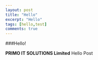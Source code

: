 ```yaml
---
layout: post
title: "Hello"
excerpt: "Hello"
tags: [hello,test]
comments: true
---
```


###Hello!

  **PRIMO IT SOLUTIONS Limited** Hello Post 


